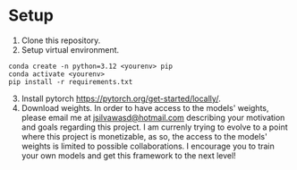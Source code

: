 # Setup
1. Clone this repository.
2. Setup virtual environment.
```
conda create -n python=3.12 <yourenv> pip
conda activate <yourenv>
pip install -r requirements.txt
```
3. Install pytorch https://pytorch.org/get-started/locally/.
4. Download weights.
   In order to have access to the models' weights, please email me at jsilvawasd@hotmail.com describing your motivation and goals regarding this project. I am currenly trying to evolve to a point where this project is monetizable, as so,    the access to the models' weights is limited to possible collaborations. I encourage you to train your own models and get this framework to the next level!

